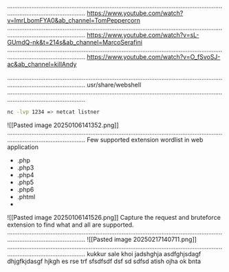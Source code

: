 .........................................................................................................................................................................
https://www.youtube.com/watch?v=ImrLbomFYA0&ab_channel=TomPeppercorn
.........................................................................................................................................................................
https://www.youtube.com/watch?v=sL-GUmdQ-nk&t=214s&ab_channel=MarcoSerafini
.........................................................................................................................................................................
https://www.youtube.com/watch?v=O_fSvoSJ-ac&ab_channel=killAndy

.........................................................................................................................................................................
usr/share/webshell
.........................................................................................................................................................................

```bash
nc -lvp 1234 => netcat listner
```
![[Pasted image 20250106141352.png]]
.........................................................................................................................................................................
Few supported extension wordlist in web application
- .php
- .php3
- .php4
- .php5
- .php6
- .phtml
- 

![[Pasted image 20250106141526.png]]
Capture the request and bruteforce extension to find what and all are supported.
.........................................................................................................................................................................
![[Pasted image 20250217140711.png]]
.........................................................................................................................................................................
kukkur sale
khoi
jadshghja
asdfghjsdagf
dhjgfkjdasgf
hjkgh
es
rse
trf
sfsdfsdf
dsf
sd
sdfsd
atish ojha
ok bnta

